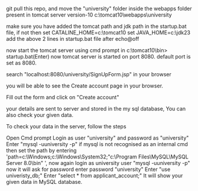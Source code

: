 git pull this repo, and move the "university" folder inside the webapps folder present in tomcat server version-10
c:\tomcat10\webapps\university

make sure you have added the tomcat path and jdk path in the startup.bat file, if not then 
set CATALINE_HOME=c:\tomcat10
set JAVA_HOME=c:\jdk23
add the above 2 lines in startup.bat file after echo@off

now start the tomcat server using cmd prompt in c:\tomcat10\bin> startup.bat(Enter)
now tomcat server is started on port 8080. 
default port is set as 8080.

search "localhost:8080/university/SignUpForm.jsp" in your browser

you will be able to see the Create account page in your browser.

Fill out the form and click on "Create account"

your details are sent to server and stored in the my sql database, You can also check your given data.

To check your data in the server, follow the steps

Open Cmd prompt
Login as user "university" and password as "university" Enter "mysql -uuniversity -p" if mysql is not recognised as an internal cmd then set the path by entering 'path=c:\Windows;c:\Windows\System32;"c:\Program Files\MySQL\MySQL Server 8.0\bin" ', now again login as university user "mysql -uuniversity -p" now it will ask for password enter password "university"
Enter "use univeristy_db;"
Enter "select * from applicant_account;"
It will show your given data in MySQL database.
